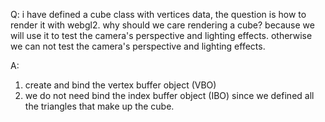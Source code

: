 Q: i have defined a cube class with vertices data, the question is how to render it with webgl2. why should we care rendering a cube? because we will use it to test the camera's perspective and lighting effects. otherwise we can not test the camera's perspective and lighting effects.

A:
 1. create and bind the vertex buffer object (VBO)
 2. we do not need bind the index buffer object (IBO) since we defined all the triangles that make up the cube.

